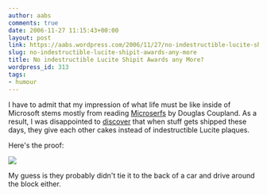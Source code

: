 ```yaml
---
author: aabs
comments: true
date: 2006-11-27 11:15:43+00:00
layout: post
link: https://aabs.wordpress.com/2006/11/27/no-indestructible-lucite-shipit-awards-any-more/
slug: no-indestructible-lucite-shipit-awards-any-more
title: No indestructible Lucite Shipit Awards any More?
wordpress_id: 313
tags:
- humour
---
```


I have to admit that my impression of what life must be like inside of Microsoft stems mostly from reading [Microserfs](http://www.amazon.com/Microserfs-Douglas-Coupland/dp/0060987049/sr=1-1/qid=1164625710/ref=pd_bbs_sr_1/103-3654771-9931000?ie=UTF8&s=books) by Douglas Coupland. As a result, I was disappointed to [discover](http://blogs.msdn.com/nigelwat/archive/2006/10/27/when-words-just-aren-t-enough.aspx) that when stuff gets shipped these days, they give each other cakes instead of indestructible Lucite plaques.


Here's the proof:


![](http://static.flickr.com/118/278562314_14716c0232.jpg)
	

My guess is they probably didn't tie it to the back of a car and drive around the block either. 
